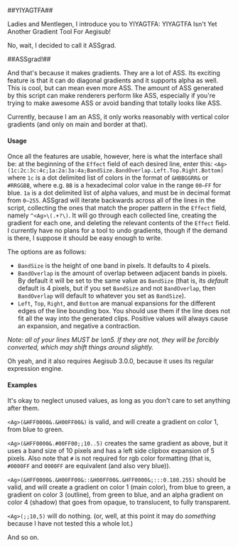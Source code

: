 ﻿##YIYAGTFA##

Ladies and Mentlegen, I introduce you to YIYAGTFA: YIYAGTFA Isn't Yet Another Gradient Tool For Aegisub!

No, wait, I decided to call it ASSgrad.

##ASSgrad!##

And that's because it makes gradients. They are a lot of ASS. Its exciting feature is that it can do diagonal gradients and it supports alpha as well. This is cool, but can mean even more ASS. The amount of ASS generated by this script can make renderers perform like ASS, especially if you're trying to make awesome ASS or avoid banding that totally looks like ASS.

Currently, because I am an ASS, it only works reasonably with vertical color gradients (and only on main and border at that).

#### Usage ####

Once all the features are usable, however, here is what the interface shall be: at the beginning of the `Effect` field of each desired line, enter this: `<Ag>(1c:2c:3c:4c;1a:2a:3a:4a;BandSize.BandOverlap.Left.Top.Right.Bottom)` where `1c` is a dot delimited list of colors in the format of `&HBBGGRR&` or `#RRGGBB`, where e.g. `BB` is a hexadecimal color value in the range `00–FF` for blue. `1a` is a dot delimited list of alpha values, and must be in decimal format from `0–255`. ASSgrad will iterate backwards across all of the lines in the script, collecting the ones that match the proper pattern in the `Effect` field, namely `^<Ag>\(.+?\)`. It will go through each collected line, creating the gradient for each one, and deleting the relevant contents of the `Effect` field. I currently have no plans for a tool to undo gradients, though if the demand is there, I suppose it should be easy enough to write.

The options are as follows:

* `BandSize` is the height of one band in pixels. It defaults to 4 pixels.
* `BandOverlap` is the amount of overlap between adjacent bands in pixels. By default it will be set to the same value as `BandSize` (that is, its *default* default is 4 pixels, but if you set `BandSize` and not `BandOverlap`, then `BandOverlap` will default to whatever you set as `BandSize`).
* `Left`, `Top`, `Right`, and `Bottom` are manual expansions for the different edges of the line bounding box. You should use them if the line does not fit all the way into the generated clips. Positive values will always cause an expansion, and negative a contraction.

*Note: all of your lines MUST be \an5. If they are not, they will be forcibly converted, which may shift things around slightly.*

Oh yeah, and it also requires Aegisub 3.0.0, because it uses its regular expression engine.

#### Examples ####

It's okay to neglect unused values, as long as you don't care to set anything after them.

`<Ag>(&HFF0000&.&H00FF00&)` is valid, and will create a gradient on color 1, from blue to green.

`<Ag>(&HFF0000&.#00FF00;;10..5)` creates the same gradient as above, but it uses a band size of 10 pixels and has a left side clipbox expansion of 5 pixels. Also note that `#` is not required for rgb color formatting (that is, `#0000FF` and `0000FF` are equivalent (and also very blue)).

`<Ag>(&HFF0000&.&H00FF00&::&H00FF00&.&HFF0000&;:::0.180.255)` should be valid, and will create a gradient on color 1 (main color), from blue to green, a gradient on color 3 (outline), from green to blue, and an alpha gradient on color 4 (shadow) that goes from opaque, to translucent, to fully transparent.

`<Ag>(;;10,5)` will do nothing. (or, well, at this point it may do _something_ because I have not tested this a whole lot.)

And so on.